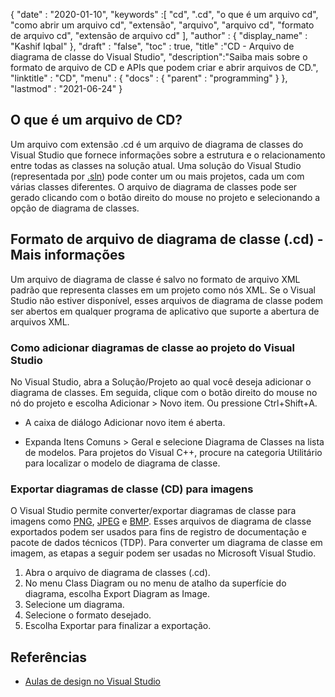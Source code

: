 {
  "date" : "2020-01-10",
  "keywords" :[ "cd", ".cd", "o que é um arquivo cd", "como abrir um arquivo cd", "extensão", "arquivo", "arquivo cd", "formato de arquivo cd", "extensão de arquivo cd" ],
  "author" : {
    "display_name" : "Kashif Iqbal"
},
  "draft" : "false",
  "toc" : true,
  "title" :"CD - Arquivo de diagrama de classe do Visual Studio",
  "description":"Saiba mais sobre o formato de arquivo de CD e APIs que podem criar e abrir arquivos de CD.",
  "linktitle" : "CD",
  "menu" : {
    "docs" : {
      "parent" : "programming"
}
},
  "lastmod" : "2021-06-24"
}

## O que é um arquivo de CD?

Um arquivo com extensão .cd é um arquivo de diagrama de classes do Visual Studio que fornece informações sobre a estrutura e o relacionamento entre todas as classes na solução atual. Uma solução do Visual Studio (representada por [.sln](/pt/programming/sln/)) pode conter um ou mais projetos, cada um com várias classes diferentes. O arquivo de diagrama de classes pode ser gerado clicando com o botão direito do mouse no projeto e selecionando a opção de diagrama de classes.

## Formato de arquivo de diagrama de classe (.cd) - Mais informações

Um arquivo de diagrama de classe é salvo no formato de arquivo XML padrão que representa classes em um projeto como nós XML. Se o Visual Studio não estiver disponível, esses arquivos de diagrama de classe podem ser abertos em qualquer programa de aplicativo que suporte a abertura de arquivos XML.

### Como adicionar diagramas de classe ao projeto do Visual Studio

No Visual Studio, abra a Solução/Projeto ao qual você deseja adicionar o diagrama de classes. Em seguida, clique com o botão direito do mouse no nó do projeto e escolha Adicionar > Novo item. Ou pressione Ctrl+Shift+A.

* A caixa de diálogo Adicionar novo item é aberta.

* Expanda Itens Comuns > Geral e selecione Diagrama de Classes na lista de modelos. Para projetos do Visual C++, procure na categoria Utilitário para localizar o modelo de diagrama de classe.

### Exportar diagramas de classe (CD) para imagens

O Visual Studio permite converter/exportar diagramas de classe para imagens como [PNG](/pt/image/png/), [JPEG](/pt/image/jpeg/) e [BMP](/pt/image/bmp/). Esses arquivos de diagrama de classe exportados podem ser usados para fins de registro de documentação e pacote de dados técnicos (TDP). Para converter um diagrama de classe em imagem, as etapas a seguir podem ser usadas no Microsoft Visual Studio.

1. Abra o arquivo de diagrama de classes (.cd).
1. No menu Class Diagram ou no menu de atalho da superfície do diagrama, escolha Export Diagram as Image.
1. Selecione um diagrama.
1. Selecione o formato desejado.
1. Escolha Exportar para finalizar a exportação.

## Referências

* [Aulas de design no Visual Studio](https://learn.microsoft.com/en-us/visualstudio/ide/class-designer/designing-and-viewing-classes-and-types?view=vs-2019)


